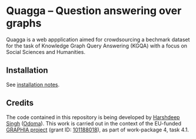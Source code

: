 # Quagga – Question answering over graphs

Quagga is a web appplication aimed for crowdsourcing a bechmark dataset for the task of Knowledge Graph Query Answering (KGQA) with a focus on Social Sciences and Humanities.


## Installation

See [installation notes](./INSTALL.md).

## Credits

The code contained in this repository is being developed by [Harshdeep Singh](https://github.com/Harshdeep1996) ([Odoma](https://github.com/odoma-ch)). This work is carried out in the context of the EU-funded [GRAPHIA project](https://graphia-ssh.eu/) (grant ID: [101188018](https://cordis.europa.eu/project/id/101188018)), as part of work-package 4, task 4.1.


